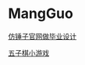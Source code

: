 # MangGuo
[仿锤子官网做毕业设计](https://cnyball.github.io/MangGuo/graduation/diploma/index.html)

[五子棋小游戏](https://cnyball.github.io/MangGuo/graduation/五子棋/index.html)